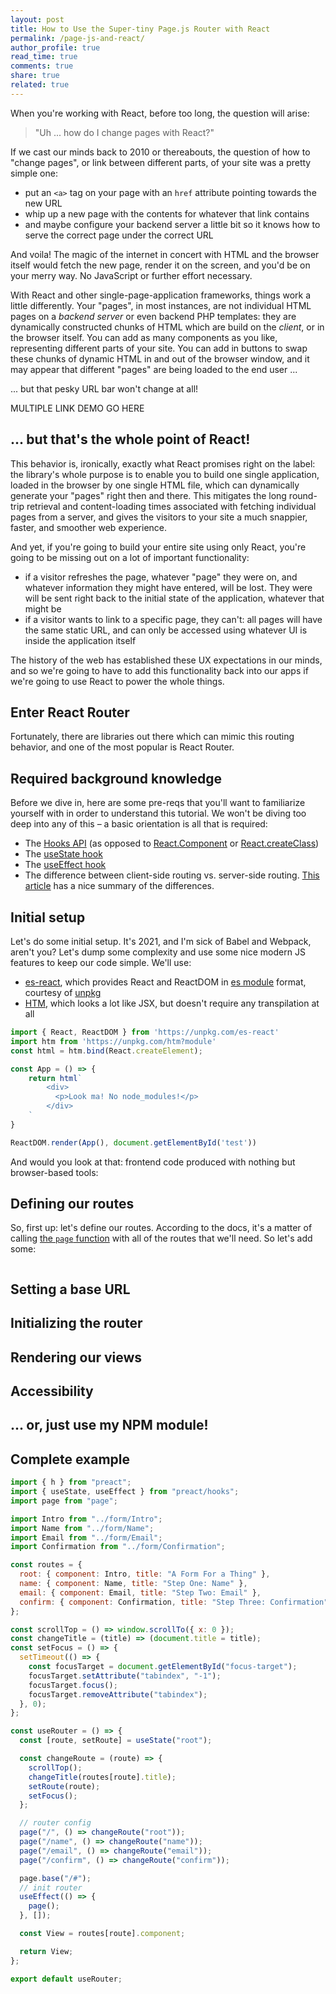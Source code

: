 ```yaml
---
layout: post
title: How to Use the Super-tiny Page.js Router with React 
permalink: /page-js-and-react/
author_profile: true
read_time: true
comments: true
share: true
related: true
---
```

<link rel="stylesheet" href="/public/css/fake-browser.css">
<link rel="stylesheet" href="/public/css/page-js-and-react/border-animation.css">
<link rel="stylesheet" href="/public/css/prism.css">

When you're working with React, before too long, the question will arise:

> "Uh ... how do I change pages with React?"

If we cast our minds back to 2010 or thereabouts, the question of how to "change pages", or link between different parts, of your site was a pretty simple one: 
- put an `<a>` tag on your page with an `href` attribute pointing towards the new URL
- whip up a new page with the contents for whatever that link contains
- and maybe configure your backend server a little bit so it knows how to serve the correct page under the correct URL

And voila! The magic of the internet in concert with HTML and the browser itself would fetch the new page, render it on the screen, and you'd be on your merry way. No JavaScript or further effort necessary. 

With React and other single-page-application frameworks, things work a little differently. Your "pages", in most instances, are not individual HTML pages on a _backend server_ or even backend PHP templates: they are dynamically constructed chunks of HTML which are build on the _client_, or in the browser itself. You can add as many components as you like, representing different parts of your site. You can add in buttons to swap these chunks of dynamic HTML in and out of the browser window, and it may appear that different "pages" are being loaded to the end user ...

... but that pesky URL bar won't change at all! 

MULTIPLE LINK DEMO GO HERE

## ... but that's the whole point of React!

This behavior is, ironically, exactly what React promises right on the label: the library's whole purpose is to enable you to build one single application, loaded in the browser by one single HTML file, which can dynamically generate your "pages" right then and there. This mitigates the long round-trip retrieval and content-loading times associated with fetching individual pages from a server, and gives the visitors to your site a much snappier, faster, and smoother web experience. 

And yet, if you're going to build your entire site using only React, you're going to be missing out on a lot of important functionality: 
- if a visitor refreshes the page, whatever "page" they were on, and whatever information they might have entered, will be lost. They were will be sent right back to the initial state of the application, whatever that might be
- if a visitor wants to link to a specific page, they can't: all pages will have the same static URL, and can only be accessed using whatever UI is inside the application itself

The history of the web has established these UX expectations in our minds, and so we're going to have to add this functionality back into our apps if we're going to use React to power the whole things. 

## Enter React Router

Fortunately, there are libraries out there which can mimic this routing behavior, and one of the most popular is React Router. 

<div id="routing-change-demo"></div>


## Required background knowledge

Before we dive in, here are some pre-reqs that you'll want to familiarize yourself with in order to understand this tutorial. We won't be diving too deep into any of this – a basic orientation is all that is required: 
- The [Hooks API](https://reactjs.org/docs/hooks-intro.html) (as opposed to [React.Component](https://reactjs.org/docs/react-component.html) or [React.createClass](https://reactjs.org/docs/react-without-es6.html))
- The [useState hook](https://reactjs.org/docs/hooks-state.html)
- The [useEffect hook](https://reactjs.org/docs/hooks-effect.html)
- The difference between client-side routing vs. server-side routing. [This article](https://betterprogramming.pub/react-router-and-client-side-routing-2e483452fbfb) has a nice summary of the differences.

## Initial setup

Let's do some initial setup. It's 2021, and I'm sick of Babel and Webpack, aren't you? Let's dump some complexity and use some nice modern JS features to keep our code simple. We'll use:
- [es-react](https://github.com/lukejacksonn/es-react), which provides React and ReactDOM in [es module](https://developer.mozilla.org/en-US/docs/Web/JavaScript/Guide/Modules) format, courtesy of [unpkg](https://unpkg.com/)
- [HTM](https://github.com/developit/htm), which looks a lot like JSX, but doesn't require any transpilation at all

```jsx
import { React, ReactDOM } from 'https://unpkg.com/es-react'
import htm from 'https://unpkg.com/htm?module'
const html = htm.bind(React.createElement);

const App = () => {
    return html`
        <div>
          <p>Look ma! No node_modules!</p>
        </div>
    `
}

ReactDOM.render(App(), document.getElementById('test'))
```

And would you look at that: frontend code produced with nothing but browser-based tools: 

<div id="app-initial-setup"></div>

## Defining our routes

So, first up: let's define our routes. According to the docs, it's a matter of calling [the `page` function](https://visionmedia.github.io/page.js/#pagepath-callback-callback-) with all of the routes that we'll need. So let's add some: 


```jsx
```

## Setting a base URL

## Initializing the router

## Rendering our views

## Accessibility

## ... or, just use my NPM module!

## Complete example


```jsx
import { h } from "preact";
import { useState, useEffect } from "preact/hooks";
import page from "page";

import Intro from "../form/Intro";
import Name from "../form/Name";
import Email from "../form/Email";
import Confirmation from "../form/Confirmation";

const routes = {
  root: { component: Intro, title: "A Form For a Thing" },
  name: { component: Name, title: "Step One: Name" },
  email: { component: Email, title: "Step Two: Email" },
  confirm: { component: Confirmation, title: "Step Three: Confirmation" }
};

const scrollTop = () => window.scrollTo({ x: 0 });
const changeTitle = (title) => (document.title = title);
const setFocus = () => {
  setTimeout(() => {
    const focusTarget = document.getElementById("focus-target");
    focusTarget.setAttribute("tabindex", "-1");
    focusTarget.focus();
    focusTarget.removeAttribute("tabindex");
  }, 0);
};

const useRouter = () => {
  const [route, setRoute] = useState("root");

  const changeRoute = (route) => {
    scrollTop();
    changeTitle(routes[route].title);
    setRoute(route);
    setFocus();
  };

  // router config
  page("/", () => changeRoute("root"));
  page("/name", () => changeRoute("name"));
  page("/email", () => changeRoute("email"));
  page("/confirm", () => changeRoute("confirm"));

  page.base("/#");
  // init router
  useEffect(() => {
    page();
  }, []);

  const View = routes[route].component;

  return View;
};

export default useRouter;

```

<script src="/public/js/prism.js"></script>
<script type="module" src="/public/preact-apps/page-js-and-react/app.mjs"></script>



